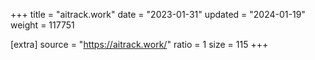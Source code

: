 +++
title = "aitrack.work"
date = "2023-01-31"
updated = "2024-01-19"
weight = 117751

[extra]
source = "https://aitrack.work/"
ratio = 1
size = 115
+++
